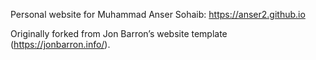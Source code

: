 Personal website for Muhammad Anser Sohaib: https://anser2.github.io

Originally forked from Jon Barron’s website template (https://jonbarron.info/).